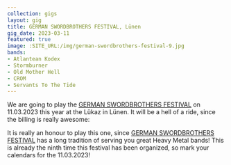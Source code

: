 ```yaml
---
collection: gigs
layout: gig
title: GERMAN SWORDBROTHERS FESTIVAL, Lünen
gig_date: 2023-03-11
featured: true
image: :SITE_URL:/img/german-swordbrothers-festival-9.jpg
bands:
- Atlantean Kodex
- Stormburner
- Old Mother Hell
- CROM
- Servants To The Tide
---
```


We are going to play the [GERMAN SWORDBROTHERS FESTIVAL] on 11.03.2023 this year at the Lükaz in Lünen. It will be a hell of a ride, since the billing is really awesome:

It is really an honour to play this one, since [GERMAN SWORDBROTHERS FESTIVAL] has a long tradition of serving you great Heavy Metal bands! This is already the ninth time this festival has been organized, so mark your calendars for the 11.03.2023!

[GERMAN SWORDBROTHERS FESTIVAL]: https://www.facebook.com/GermanSBF
